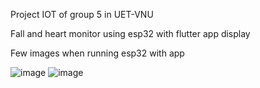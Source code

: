 Project IOT of group 5 in UET-VNU

Fall and heart monitor using esp32 with flutter app display

Few images when running esp32 with app

![image](https://github.com/user-attachments/assets/e571f224-4d0a-41bd-a1fa-0cbda51a21c7)
![image](https://github.com/user-attachments/assets/8c9c3305-e212-4935-a7d9-d96f4587dc22)
